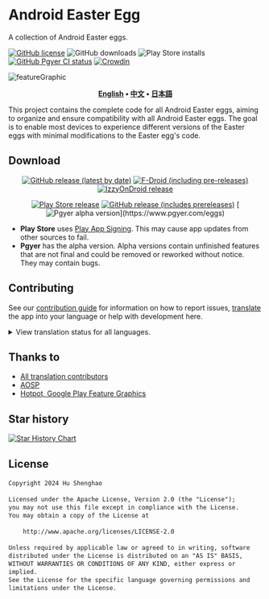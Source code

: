 # Android Easter Egg

A collection of Android Easter eggs.

[![GitHub license](https://img.shields.io/github/license/hushenghao/AndroidEasterEggs?logo=apache&label=License&style=flat)](https://github.com/hushenghao/AndroidEasterEggs/blob/master/LICENSE)
![GitHub downloads](https://img.shields.io/github/downloads/hushenghao/AndroidEasterEggs/total?logo=github&label=Downloads&style=flat)
![Play Store installs](https://img.shields.io/endpoint?url=https%3A%2F%2Fplay.cuzi.workers.dev%2Fplay%3Fi%3Dcom.dede.android_eggs%26l%3DInstalls%26m%3D%24shortinstalls&style=flat&logo=googleplay)
[![GitHub Pgyer CI status](https://img.shields.io/github/actions/workflow/status/hushenghao/AndroidEasterEggs/pgyer.yml?logo=github&label=Pgyer%20CI&style=flat)](https://github.com/hushenghao/AndroidEasterEggs/actions/workflows/pgyer.yml)
[![Crowdin](https://img.shields.io/badge/dynamic/xml?url=https%3A%2F%2Fbadges.crowdin.net%2Feaster-eggs%2Flocalized.svg&query=%2F*%5Blocal-name()%3D'svg'%5D%2F*%5Blocal-name()%3D'g'%5D%2F*%5Blocal-name()%3D'text'%5D%5Blast()%5D&style=flat&logo=crowdin&label=Localized&labelColor=%23555&color=%234c1)](https://crowdin.com/project/easter-eggs)

![featureGraphic](fastlane/metadata/android/en-US/images/featureGraphic.png)

<div align="center">

**[English](./README.md) • [中文](./README_zh.md) • [日本語](./README_ja.md)**

</div>

This project contains the complete code for all Android Easter eggs, aiming to organize and ensure compatibility with all Android Easter eggs. The goal is to enable most devices to experience different versions of the Easter eggs with minimal modifications to the Easter egg\'s code.

## Download

<div align="center">

[![GitHub release (latest by date)](https://img.shields.io/github/v/release/hushenghao/AndroidEasterEggs?logo=github&label=GitHub&style=for-the-badge)](https://github.com/hushenghao/AndroidEasterEggs/releases/latest)
[![F-Droid (including pre-releases)](https://img.shields.io/f-droid/v/com.dede.android_eggs?logo=fdroid&style=for-the-badge)](https://f-droid.org/packages/com.dede.android_eggs)
[![IzzyOnDroid release](https://img.shields.io/endpoint?url=https%3A%2F%2Fapt.izzysoft.de%2Ffdroid%2Fapi%2Fv1%2Fshield%2Fcom.dede.android_eggs%3Fv%3D%24message&logo=data%3Aimage%2Fpng%3Bbase64%2CiVBORw0KGgoAAAANSUhEUgAAADAAAAAwCAMAAABg3Am1AAADAFBMVEUA0%2F%2F%2F%2FwAA0v8A0v8A0%2F%2F%2F%2FwD%2F%2FwAFz%2FQA0%2F8A0%2F8A0%2F8A0%2F8A0v%2F%2F%2FwAA0%2F8A0%2F8A0%2F8A0%2F8A0%2F%2F8%2FgEA0%2F8A0%2F8B0%2F4A0%2F8A0%2F8A0%2F%2Bj5QGAwwIA0%2F%2FC9yEA0%2F8A0%2F8A0%2F8A0%2F8A0%2F8A0%2F%2Bn4SAA0%2F8A0%2F8A0%2F%2Bo6gCw3lKt7QCv5SC%2B422b3wC19AC36zAA0%2F%2Bd1yMA0%2F8A0%2F%2BW2gEA0%2F%2Bw8ACz8gCKzgG7%2BQC%2B9CFLfwkA0%2F8A0%2F%2F%2F%2FwAA0%2F8A0%2F8A0%2F8A0%2F%2Bf2xym3iuHxCGq5BoA1P%2Bm2joI0vONyiCz3mLO7oYA0%2F8M1Piq3Ei78CbB8EPe8LLj9Ly751G77zWQ1AC96UYC0fi37CL%2F%2FwAA0%2F8A0%2F%2F%2F%2FwD%2F%2FwCp3jcA0%2F%2Bj3SGj2i%2FI72Sx4zHE8FLB8zak1kYeycDI6nRl3qEA0%2F7V7psA0v6WzTa95mGi2RvB5XkPy9zH5YJ3uwGV1yxVihRLiwdxtQ1ZkAf%2F%2FwD%2F%2FwD%2F%2FwD%2F%2FwD%2F%2FwCn5gf%2F%2FwD%2F%2FwD%2F%2FwD%2F%2FwD%2F%2FwAA0%2F%2Bh4A3R6p8A0%2F%2BX1w565OD6%2FARg237n9csz2vPz%2BgNt37V%2FvifO8HW68B%2FL6ZOCwxXY8KRQsWRzhExAtG%2FE612a1Rd%2FpTBpmR9qjysduKVhmxF9mTY51aUozK%2BCsDSA52T%2F%2FwD%2F%2FwAA0%2F%2F%2F%2FwD%2F%2FwBJ1JRRxFWjzlxDyXRc0pGT1wCG0CWB3VGUzSTh8h6c0TSr5CCJ5FFxvl6s4H3m8xML0%2FDA5CvK51EX1N%2BY2gSt4Dag3ChE3fax2ki68yO57NF10FRZnUPl88eJxhuCxgCz5EOLwEGf1DFutmahzGW98x0W1PGk3R154MHE6bOn69qv3gy92oG90o%2BHn07B7rhCmiyMwECv1nO%2B0pQfwrCo57xF2daXsVhKrEdenQAduaee1Bsjr42z5D9RoCXy%2BQNovXpy2Z5MtWDO%2FTiSukaF3UtE1K6j3B4YwLc5wXlzpyIK0u5zy3uJqg4pu5RTpkZmpVKyAP8A0wBHcExHcEyBUSeEAAABAHRSTlP%2F%2F%2F9F9wjAAxD7FCEGzBjd08QyEL39abMd6%2F%2F%2F8P%2FZWAnipIv%2FcC6B%2F%2F7%2F%2F%2F%2F%2F%2F%2F%2FL%2F1Dz%2F0D%2F%2F%2F%2F%2F%2F%2F86%2FvYnquY3%2Fv%2F%2F%2F5T%2F%2Fv%2F%2F%2F17%2F%2F%2F%2F%2F%2F%2F%2F%2F%2F%2F%2F%2F%2F%2F84S3QNB%2F8L%2F%2F%2F%2F%2F%2F%2F%2F%2F%2F%2F%2F%2F7r%2F%2F%2F%2F%2FNP%2F%2F%2F%2F9l%2F%2F%2F%2F%2FwPD4yis%2Fx7Ym2lWSP%2Bem%2F%2F%2F%2F0n%2F%2F%2F%2F%2F%2F%2F%2Fv%2F%2F%2F%2F%2F%2F%2F%2F%2F%2F%2F%2F%2F%2F%2F%2F%2F%2F%2F7%2F%2F7pdGN3Urr6%2F%2Bv%2F6aT%2F%2F%2F%2F%2B%2F%2FH%2Fo2P%2F1v%2B7r7jp4PM%2F3p4g%2F%2F%2F%2Fg%2F%2F%2FK%2F%2F%2F481LxO%2F%2F%2Fv%2F%2F%2F%2F9w%2F%2F%2F%2F8v%2F%2F%2F%2F%2F9%2Fp3J%2F%2F%2Fa%2BP9v%2F5KR%2F%2Bn%2F%2F%2F%2Bp%2Fxf%2F%2F8P%2F%2FwAAe7FyaAAABCZJREFUSMdj%2BE8iYKBUgwIHnwQ3N7cEHxcH%2B%2F%2F%2FVayoAE0Dh41qR7aBnCIQ8MsJKHH9%2F99czYYMWlA0cIkJGjMgAKfq%2F%2F9RNYzIgLcBWYOTiCgDMhDn%2BB9bh6LebiWyH6L5UZQzONoAHWSHoqEpDkkDsyKqelv1%2F%2F9rG1HUN9YihZK9AKp6BkG%2B%2F6xNqA5ajhSsCkrIipmYGGRa%2F%2F9vQXVQXSySBnkWJOUMfn5Myuz%2FG3hR1NdEIUUchwiy%2BbkTsg4dbW%2Ffu6W%2Fe1c3XMMy5JiOZkFxUFZo74mgKTqaKXu0%2B2HqVwkja3BH9kFu361JwcHTfPJD4mdfe8ULAdVRyGlJAcVFfg%2BCQOozZ4XrJ85%2BJgwBsVXIGriQw5Tp4ZScezd8JiWnBupru30qwJZa%2BZAjmWlC8fUZM4qB6kPnLNSPLMWqQQ5ZQ5aOzs1HmamBaQHzFs6y%2BqAmJCTE8f9%2FQgKSBg4DJPWc6zVDQkIC09JkZSPD38kukpExFpT4z67uYI%2FQwCOOCCK%2Fizvu5CWl6AcEWMnKWml7LWbKZfH9%2F99UkknQHhGsynDz%2B65eWXv3%2FJmJrq5eXienVlRUfH%2Fz8VvCf45soKQIH1yDEQsszrp6gwq9C73T87xcXadKl5TkFev4A%2F2tygmSBqYXqAYJmK%2BZuoJydDR1vP09DA0NOy2kpdML81%2BU%2FheCpH1JU3jig7lJ5nKOT4i%2Ft6ZHkqGzs4lJmIVHfrj%2BJR4HqLQSD0yDkCNEpGNn5ix9D03%2FeJdElTZdKV2TpNOhkwt8YUlNUgimgV0dLMBvf1gz1MolPd5FRcVNSkpDQ8owJeBCDyIhrIDnOD5QcuIU%2B3%2F2QKSs9laQ%2BnoNLS0zLWdtqyP7mBAFAw88TwsJgMuJYweBGjYngtWbmeuZOW%2BbvNQToUFOAlFqOBk4Ov3%2FL7Z60%2FaN0p1tUhpa5nqWlub7C3p2I9QzyAghlUvczOz%2F1fhzPT3XSIfpSmmYAdVbmm1gV0dSz8DSilpUQsqCddIWIA3meuZaJqdMJZEzl6gRqgZIWZAxUdoizERXN8yi5MltcZTChzMaRQM3JNUWHS8rL%2F%2ByaPGvMmvr5ywoGoxtkDWwQ%2BPb89ycBeWfGSJeL%2Fla%2BRS1eOPnRtbQKgMRjZg%2Bt8x6PkP273nWQAoFOPAgaeAThKXAmXMrK39Kmr5fsuBlBqoXfJGLe3VbmHjG9Mczi9T%2F%2F3h7vygXtcDlQtJg44iQiIjIBRbGPO7gghPJy0ZIxT2HOLIUgwxQzsgYrUR350HSIMaJLidhgKY%2Bmw%2BpflBDrX8E7OGBjPCAPc76gQFSTqAIiYrb%2F8dRP4CyosJ%2FrmwU5XIxHMilt4QBJwsSkBMClxOQULBlkRRwEONmR2kJcDGjADX2%2F%2BxO8r5iqjExqmLyrWpcPFRta1BfAwCtyN3XpuJ4RgAAAABJRU5ErkJggg%3D%3D&style=for-the-badge)](https://apt.izzysoft.de/fdroid/index/apk/com.dede.android_eggs)

[![Play Store release](https://img.shields.io/endpoint?url=https%3A%2F%2Fplay.cuzi.workers.dev%2Fplay%3Fi%3Dcom.dede.android_eggs%26l%3DPlay%2520Store%26m%3D%24version&style=for-the-badge&logo=googleplay)](https://play.google.com/store/apps/details?id=com.dede.android_eggs&utm_source=Github&pcampaignid=pcampaignidMKT-Other-global-all-co-prtnr-py-PartBadge-Mar2515-1)
[![GitHub release (includes prereleases)](https://img.shields.io/github/v/release/hushenghao/AndroidEasterEggs?logo=github&label=Beta&include_prereleases&style=for-the-badge)](https://github.com/hushenghao/AndroidEasterEggs/releases)
[![Pgyer alpha version](https://img.shields.io/badge/dynamic/regex?url=https%3A%2F%2Fraw.githubusercontent.com%2Fhushenghao%2FAndroidEasterEggs%2Frefs%2Fheads%2Fmain%2Fapp%2Fbuild.gradle.kts&search=versionName%5Cs*%3D%5Cs*%5C%22(%5B%5Cd.%5D%2B)%5C%22&replace=V%241-alpha&style=for-the-badge&logo=data%3Aimage%2Fpng%3Bbase64%2CiVBORw0KGgoAAAANSUhEUgAAADAAAAAwCAMAAABg3Am1AAAAqFBMVEUAAAD%2F%2F%2F%2F%2F%2F%2F%2F%2F%2F%2F%2F%2F%2F%2F%2F%2F%2F%2F%2F%2F%2F%2F%2F%2F%2F%2F%2F%2F%2F%2F%2F%2F%2F%2F%2F%2F%2F%2F%2F%2F%2F%2F%2F%2F%2F%2F%2F%2F%2F%2F%2F%2F%2F%2F%2F%2F%2F%2F%2F%2F%2F%2F%2F%2F%2F%2F%2F%2F%2F%2F%2F%2F%2F%2F%2F%2F%2F%2F%2F%2F%2F%2F%2F%2F%2F%2F%2F%2F%2F%2F%2F%2F%2F%2F%2F%2F%2F%2F%2F%2F%2F%2F%2F%2F%2F%2F%2F%2F%2F%2F%2F%2F%2F%2F%2F%2F%2F%2F%2F%2F%2F%2F%2F%2F%2F%2F%2F%2F%2F%2F%2F%2F%2F%2F%2F%2F%2F%2F%2F%2F%2F%2F%2F%2F%2F%2F%2F%2F%2F%2F%2F%2F%2F%2F%2F%2F%2F%2F%2F%2F%2F%2F%2F%2F%2F%2F%2F%2F%2F%2F%2F%2F%2F%2F%2F%2F%2F%2F%2F%2F%2F%2F%2F%2F%2F%2F%2F%2F%2F%2F%2F%2F%2F%2F%2F%2F%2F%2F%2F%2F%2F%2F%2F%2F%2F%2F%2F%2F%2F%2F%2F%2F%2F%2F%2F%2F%2F%2F8j1z1tAAAAN3RSTlMABf36CfYWxNZADidJ7eBcGxGmfjTn3F9VPDAsI%2FHKmoUfz7GVjHNuT0Sqn5FlOL%2Fkuo%2Fid2i13BxKKgAAAt5JREFUSMe1Vol2okAQbJgZ7ltAVLw18b6SbP3%2Fn21DTPZtQLO%2BtynGcRirj%2BpmHtL%2FwfM8fICt0TMAj79pkvJ8nyt50AICT3zjDoPxG91HZ8nTIMcsIioyBdjs4A6khR67NnrEiBIgcO%2FRvZ0pEJgTh6gfFik5%2FmJRkGGnt4R0AaHA6Zdz8DLp9XmzN4M%2Bj26FyFhuhxyL6QKYsWfDgtKRtNJjinwoLGgHJXSdg42JVlC8eCkb9a03vOHWMzesXAfAk%2BWQBwx95FFbQwyKbS5UNH35MAhKcuZgTKiJ9cacr5nPsfLPCLFG0yS3Oi29WAkwukyXVw1KYFk7cAze1b4%2BEiaGYohZXN04s%2Fcqmf2QuXbK9IZg9wTBl99nlysjShSgkrjUR%2FsdLkRvK2n8bcDl9vkKpsT95WqmRdGvm8CBQjJGauR9PQKolHZ4tYRisxrcQQXRoxEwnDYOTaBOT%2BREK3WtokbxL%2B6ywmjqvuBkNxs90LxZEAiOpM6ddUmUoA6LhDr7yKAGJDlmTdHfe6W56%2Bcc2WtvIFsf1%2BnZrqormM5jrF2lLakdxnoLc%2BkaeRVBr1R0R5nVdTcpkXc8rhsGgwxD%2BKXMIZjvS%2BqgwpZ71lPAcNBo3cEH9uQJVNCjEnUnsSJ6glDoNgz6p1EwoVcgCY9AvwtRa9kRrStVB%2FoK1%2BPCUrhIidPP7BCiFnNhX908L6gd2pQnyUO6Fb1O6SZYXrTRTbde01X0mOTBjvm3VguaQGFLjF%2Bccmhax71GAx0pyXY%2BXVhpQsXrFsv3HUYvCGxq5xuxcYZ1oDdACZNZ7tFMeeZPO3amlLbBizmq00Y0BjZ1mPYAno5RWdXIyLhCxCiUvyftlmDHZH%2BOJlnm0n6ynDp%2Fm26jC8zizwQG8ru3jsaJP3%2FwP9hSu23Qz2CVpP3Z%2BA4huGWPoIP6tfbvWECEDxmMoYofjfC4hj0wfujvgpvhrD0Uwr4c6CfwG4zbVbi6qU7LAAAAAElFTkSuQmCC&label=Pgyer&color=%2319B491)](https://www.pgyer.com/eggs)

</div>

* **Play Store** uses [Play App Signing](https://support.google.com/googleplay/android-developer/answer/9842756). This may cause app updates from other sources to fail.
* **Pgyer** has the alpha version. Alpha versions contain unfinished features that are not final and could be removed or reworked without notice. They may contain bugs.

## Contributing

See our [contribution guide](.github/CONTRIBUTING.md) for information on how to report
issues, [translate](https://crowdin.com/project/easter-eggs) the app into your language or help with
development here.

<details>
<summary>View translation status for all languages.</summary>

[![Crowdin](script/crowdin/crowdin_project_progress.svg)](https://crowdin.com/project/easter-eggs)

</details>

## Thanks to

* [All translation contributors](https://crowdin.com/project/easter-eggs/members)
* [AOSP](https://cs.android.com/android/platform/superproject/main)
* [Hotpot, Google Play Feature Graphics](https://hotpot.ai/templates/google-play-feature-graphic)

## Star history

<a href="https://star-history.com/#hushenghao/AndroidEasterEggs&Date">
 <picture>
   <source media="(prefers-color-scheme: dark)" srcset="https://api.star-history.com/svg?repos=hushenghao/AndroidEasterEggs&type=Date&theme=dark" />
   <source media="(prefers-color-scheme: light)" srcset="https://api.star-history.com/svg?repos=hushenghao/AndroidEasterEggs&type=Date" />
   <img alt="Star History Chart" src="https://api.star-history.com/svg?repos=hushenghao/AndroidEasterEggs&type=Date" />
 </picture>
</a>

## License

```text
Copyright 2024 Hu Shenghao

Licensed under the Apache License, Version 2.0 (the "License");
you may not use this file except in compliance with the License.
You may obtain a copy of the License at

    http://www.apache.org/licenses/LICENSE-2.0

Unless required by applicable law or agreed to in writing, software
distributed under the License is distributed on an "AS IS" BASIS,
WITHOUT WARRANTIES OR CONDITIONS OF ANY KIND, either express or implied.
See the License for the specific language governing permissions and
limitations under the License.
```

